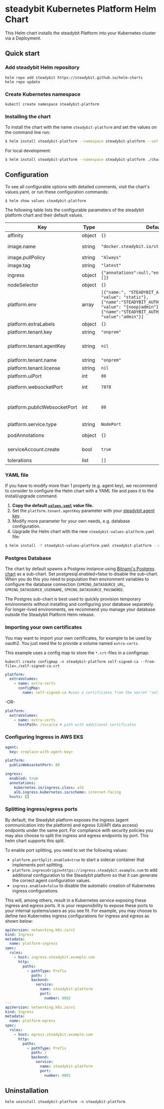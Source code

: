 # steadybit Kubernetes Platform Helm Chart

This Helm chart installs the steadybit Platform into your Kubernetes cluster via a Deployment.

## Quick start

### Add steadybit Helm repository

```
helm repo add steadybit https://steadybit.github.io/helm-charts
helm repo update
```

### Create Kubernetes namespace

```
kubectl create namespace steadybit-platform
```

### Installing the chart

To install the chart with the name `steadybit-platform` and set the values on the command line run:

```bash
$ helm install steadybit-platform --namespace steadybit-platform --set platform.tenant.agentKey=STEADYBIT_AGENT_KEY steadybit/steadybit-platform
```

For local development:

```bash
$ helm install steadybit-platform --namespace steadybit-platform ./charts/steadybit-platform --set platform.tenant.agentKey=STEADYBIT_AGENT_KEY
```

## Configuration

To see all configurable options with detailed comments, visit the chart's values.yaml, or run these configuration commands:

```
$ helm show values steadybit-platform
```

The following table lists the configurable parameters of the steadybit platform chart and their default values.

| Key                          | Type   | Default                                                                                                                                                                                      | Description                                                                                                                                                                   |
|------------------------------|--------|----------------------------------------------------------------------------------------------------------------------------------------------------------------------------------------------|-------------------------------------------------------------------------------------------------------------------------------------------------------------------------------|
| affinity                     | object | `{}`                                                                                                                                                                                         | Affinities to influence platform pod assignment.                                                                                                                              |
| image.name                   | string | `"docker.steadybit.io/steadybit/platform"`                                                                                                                                                   | The container image  to use of the steadybit platform.                                                                                                                        |
| image.pullPolicy             | string | `"Always"`                                                                                                                                                                                   | Specifies when to pull the image container.                                                                                                                                   |
| image.tag                    | string | `"latest"`                                                                                                                                                                                   | Tag name of the platform container image to use.                                                                                                                              |
| ingress                      | object | `{"annotations":null,"enabled":true,"hosts":[]}`                                                                                                                                             | Ingress configuration properties                                                                                                                                              |
| nodeSelector                 | object | `{}`                                                                                                                                                                                         | Node labels for pod assignment                                                                                                                                                |
| platform.env                 | array  | `[{"name:", "STEADYBIT_AUTH_PROVIDER", "value": "static"},{"name":"STEADYBIT_AUTH_STATIC_0_PASSWORD", "value": "{noop}admin"},{"name":"STEADYBIT_AUTH_STATIC_0_USERNAME", "value":"admin"}]` | Use this to set additional environment variables See https://docs.steadybit.io/installation-platform/3-advanced-configuration.                                                |
| platform.extraLabels         | object | `{}`                                                                                                                                                                                         | Additional labels                                                                                                                                                             |
| platform.tenant.key          | string | `"onprem"`                                                                                                                                                                                   | Name for the tenant assigned to you.                                                                                                                                          |
| platform.tenant.agentKey     | string | `nil`                                                                                                                                                                                        | The secret token which your agent uses to authenticate to steadybit's servers. Get it from https://platform.steadybit.io/settings/agents/setup.                               |
| platform.tenant.name         | string | `"onprem"`                                                                                                                                                                                   | Key for the tenant assigned to you.                                                                                                                                           |
| platform.tenant.license      | string | `nil`                                                                                                                                                                                        | Key for the tenant assigned to you.                                                                                                                                           |
| platform.uiPort              | int    | `80`                                                                                                                                                                                         | (internal) Web-UI port for the user interface.                                                                                                                                |
| platform.websocketPort       | int    | `7878`                                                                                                                                                                                       | (internal) Websocket port for communication between platform and agents.                                                                                                      |
| platform.publicWebsocketPort | int    | `80`                                                                                                                                                                                         | The public port used for experiments - Use this if the agent access the websocket via ingress or a reverse proxy, that serves websocket and http traffic using the same port  |
| platform.service.type        | string | `NodePort`                                                                                                                                                                                   | Service Type to use for the platform                                                                                                                                          |
| podAnnotations               | object | `{}`                                                                                                                                                                                         | Additional annotations to be added to the platform pod.                                                                                                                       |
| serviceAccount.create        | bool   | `true`                                                                                                                                                                                       | Specifies whether a ServiceAccount should be created.                                                                                                                         |
| tolerations                  | list   | `[]`                                                                                                                                                                                         | Tolerations to influence platform pod assignment.                                                                                                                             |

### YAML file 

If you have to modify more than 1 property (e.g. agent key), we recommend to consider to configure the Helm chart with a YAML file and pass it to the install/upgrade command.

1. **Copy the default [`values.yaml`](values.yaml) value file.**
2. Set the `platform.tenant.agentKey` parameter with your [steadybit agent key](https://platform.steadybit.io/settings/agents/setup).
3. Modify more parameter for your own needs, e.g. database configuration.
4. Upgrade the Helm chart with the new `steadybit-values-platform.yaml` file:

```bash
$ helm install -f steadybit-values-platform.yaml steadybit-platform --namespace steadybit-platform steadybit/steadybit-platform
```

### Postgres Database

The chart by default spawns a Postgres instance using [Bitnami's Postgres chart](https://github.com/bitnami/charts/blob/master/bitnami/postgresql/README.md) as a sub-chart. Set postgresql.enabled=false to disable the sub-chart. When you do this you need to population then environment variables to configure the database connection (`SPRING_DATASOURCE_URL`, `SPRING_DATASOURCE_USERNAME`, `SPRING_DATASOURCE_PASSWORD`).

The Postgres sub-chart is best used to quickly provision temporary environments without installing and configuring your database separately. For longer-lived environments, we recommend you manage your database outside the Steadybit Platform Helm release.

### Importing your own certificates

You may want to import your own certificates, for example to be used by oauth2. You just need the to provide a volume named `extra-certs`.

This example uses a config map to store the `*.crt`-files in a configmap:

```
kubectl create configmap -n steadybit-platform self-signed-ca --from-file=./self-signed-ca.crt
```

```yaml
platform:
  extraVolumes:
    - name: extra-certs
      configMap:
        name: self-signed-ca #uses a certificates from the secret "self-signed-ca"
```

-OR-

```yaml
platform:
  extraVolumes:
    - name: extra-certs
      hostPath: /ssca/ca # path with additional certificates
```

### Configuring Ingress in AWS EKS

```yaml
agent:
  key: <replace-with-agent-key>

platform:
  publicWebsocketPort: 80

ingress:
  enabled: true
  annotations:
    kubernetes.io/ingress.class: alb
    alb.ingress.kubernetes.io/scheme: internet-facing
  hosts: []
```

### Splitting ingress/egress ports

By default, the Steadybit platform exposes the ingress (agent communication into the platform) and egress (UI/API data access) endpoints under the same port. For compliance with security policies you may also choose to split the ingress and egress endpoints by port. This helm chart supports this split. 

To enable port splitting, you need to set the following values:

 - `platform.portSplit.enabled=true` to start a sidecar container that implements port splitting.
 - `platform.ingressOrigin=https://ingress.steadybit.example.com` to add additional configuration to the Steadybit platform so that it can generate the correct agent configuration values.
 - `ingress.enabled=false` to disable the automatic creation of Kubernetes ingress configurations.

This will, among others, result in a Kubernetes service exposing these ingress and egress ports. It is your responsibility to expose these ports to your internal systems/users as you see fit. For example, you may choose
to define two Kubernetes ingress configurations for ingress and egress as shown below:

```yml
apiVersion: networking.k8s.io/v1
kind: Ingress
metadata:
  name: platform-ingress
spec:
  rules:
    - host: ingress.steadybit.example.com
      http:
        paths:
          - pathType: Prefix
            path: /
            backend:
              service:
                name: steadybit-platform
                port:
                  number: 8082
---
apiVersion: networking.k8s.io/v1
kind: Ingress
metadata:
  name: platform-egress
spec:
  rules:
    - host: egress.steadybit.example.com
      http:
        paths:
          - pathType: Prefix
            path: /
            backend:
              service:
                name: steadybit-platform
                port:
                  number: 8081
```

## Uninstallation

```
helm uninstall steadybit-platform -n steadybit-platform
```